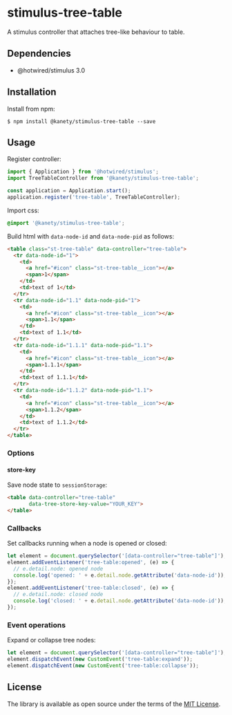 # stimulus-tree-table

A stimulus controller that attaches tree-like behaviour to table.

## Dependencies

* @hotwired/stimulus 3.0

## Installation

Install from npm:

    $ npm install @kanety/stimulus-tree-table --save

## Usage

Register controller:

```javascript
import { Application } from '@hotwired/stimulus';
import TreeTableController from '@kanety/stimulus-tree-table';

const application = Application.start();
application.register('tree-table', TreeTableController);
```

Import css:

```css
@import '@kanety/stimulus-tree-table';
```

Build html with `data-node-id` and `data-node-pid` as follows:

```html
<table class="st-tree-table" data-controller="tree-table">
  <tr data-node-id="1">
    <td>
      <a href="#icon" class="st-tree-table__icon"></a>
      <span>1</span>
    </td>
    <td>text of 1</td>
  </tr>
  <tr data-node-id="1.1" data-node-pid="1">
    <td>
      <a href="#icon" class="st-tree-table__icon"></a>
      <span>1.1</span>
    </td>
    <td>text of 1.1</td>
  </tr>
  <tr data-node-id="1.1.1" data-node-pid="1.1">
    <td>
      <a href="#icon" class="st-tree-table__icon"></a>
      <span>1.1.1</span>
    </td>
    <td>text of 1.1.1</td>
  </tr>
  <tr data-node-id="1.1.2" data-node-pid="1.1">
    <td>
      <a href="#icon" class="st-tree-table__icon"></a>
      <span>1.1.2</span>
    </td>
    <td>text of 1.1.2</td>
  </tr>
</table>
```

### Options

#### store-key

Save node state to `sessionStorage`:

```html
<table data-controller="tree-table"
       data-tree-store-key-value="YOUR_KEY">
</table>
```

### Callbacks

Set callbacks running when a node is opened or closed:

```javascript
let element = document.querySelector('[data-controller="tree-table"]');
element.addEventListener('tree-table:opened', (e) => {
  // e.detail.node: opened node
  console.log('opened: ' + e.detail.node.getAttribute('data-node-id'));
});
element.addEventListener('tree-table:closed', (e) => {
  // e.detail.node: closed node
  console.log('closed: ' + e.detail.node.getAttribute('data-node-id'));
});
```

### Event operations

Expand or collapse tree nodes:

```javascript
let element = document.querySelector('[data-controller="tree-table"]');
element.dispatchEvent(new CustomEvent('tree-table:expand'));
element.dispatchEvent(new CustomEvent('tree-table:collapse'));
```

## License

The library is available as open source under the terms of the [MIT License](http://opensource.org/licenses/MIT).

